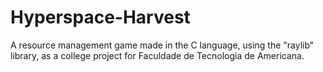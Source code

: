 # Hyperspace-Harvest
A resource management game made in the C language, using the "raylib" library, as a college project for Faculdade de Tecnologia de Americana.
